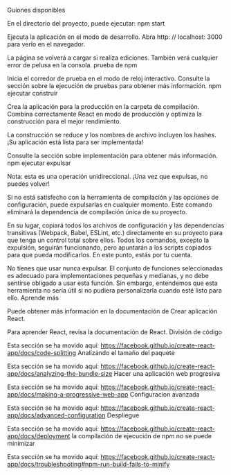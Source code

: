 Guiones disponibles

En el directorio del proyecto, puede ejecutar:
npm start

Ejecuta la aplicación en el modo de desarrollo.
Abra http: // localhost: 3000 para verlo en el navegador.

La página se volverá a cargar si realiza ediciones.
También verá cualquier error de pelusa en la consola.
prueba de npm

Inicia el corredor de prueba en el modo de reloj interactivo.
Consulte la sección sobre la ejecución de pruebas para obtener más información.
npm ejecutar construir

Crea la aplicación para la producción en la carpeta de compilación.
Combina correctamente React en modo de producción y optimiza la construcción para el mejor rendimiento.

La construcción se reduce y los nombres de archivo incluyen los hashes.
¡Su aplicación está lista para ser implementada!

Consulte la sección sobre implementación para obtener más información.
npm ejecutar expulsar

Nota: esta es una operación unidireccional. ¡Una vez que expulsas, no puedes volver!

Si no está satisfecho con la herramienta de compilación y las opciones de configuración, puede expulsarlas en cualquier momento. Este comando eliminará la dependencia de compilación única de su proyecto.

En su lugar, copiará todos los archivos de configuración y las dependencias transitivas (Webpack, Babel, ESLint, etc.) directamente en su proyecto para que tenga un control total sobre ellos. Todos los comandos, excepto la expulsión, seguirán funcionando, pero apuntarán a los scripts copiados para que pueda modificarlos. En este punto, estás por tu cuenta.

No tienes que usar nunca expulsar. El conjunto de funciones seleccionadas es adecuado para implementaciones pequeñas y medianas, y no debe sentirse obligado a usar esta función. Sin embargo, entendemos que esta herramienta no sería útil si no pudiera personalizarla cuando esté listo para ello.
Aprende más

Puede obtener más información en la documentación de Crear aplicación React.

Para aprender React, revisa la documentación de React.
División de código

Esta sección se ha movido aquí: https://facebook.github.io/create-react-app/docs/code-splitting
Analizando el tamaño del paquete

Esta sección se ha movido aquí: https://facebook.github.io/create-react-app/docs/analyzing-the-bundle-size
Hacer una aplicación web progresiva

Esta sección se ha movido aquí: https://facebook.github.io/create-react-app/docs/making-a-progressive-web-app
Configuracion avanzada

Esta sección se ha movido aquí: https://facebook.github.io/create-react-app/docs/advanced-configuration
Despliegue

Esta sección se ha movido aquí: https://facebook.github.io/create-react-app/docs/deployment
la compilación de ejecución de npm no se puede minimizar

Esta sección se ha movido aquí: https://facebook.github.io/create-react-app/docs/troubleshooting#npm-run-build-fails-to-minify
